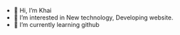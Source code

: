 - 👋 Hi, I’m Khai
- 👀 I’m interested in New technology, Developing website.
- 🌱 I’m currently learning github

<!---
KhaiHar/KhaiHar is a ✨ special ✨ repository because its `README.md` (this file) appears on your GitHub profile.
You can click the Preview link to take a look at your changes.
--->
